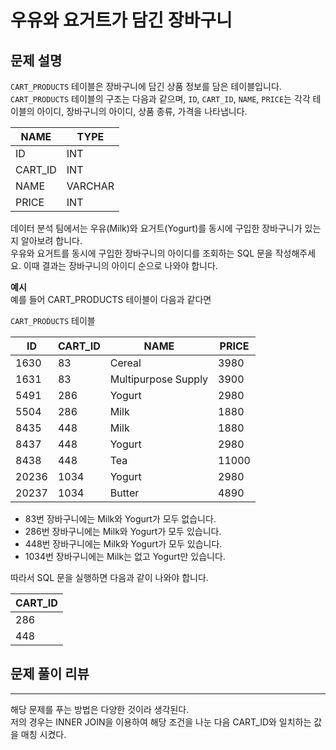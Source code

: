 # 우유와 요거트가 담긴 장바구니

## 문제 설명
`CART_PRODUCTS` 테이블은 장바구니에 담긴 상품 정보를 담은 테이블입니다.  
`CART_PRODUCTS` 테이블의 구조는 다음과 같으며, `ID`, `CART_ID`, `NAME`, `PRICE`는 각각 테이블의 아이디, 장바구니의 아이디, 상품 종류, 가격을 나타냅니다.


|**NAME**|**TYPE**|
|---|---|
|ID|INT|
|CART_ID|INT|
|NAME|VARCHAR|
|PRICE|INT|

데이터 분석 팀에서는 우유(Milk)와 요거트(Yogurt)를 동시에 구입한 장바구니가 있는지 알아보려 합니다.  
우유와 요거트를 동시에 구입한 장바구니의 아이디를 조회하는 SQL 문을 작성해주세요. 이때 결과는 장바구니의 아이디 순으로 나와야 합니다.

**예시**  
예를 들어 CART_PRODUCTS 테이블이 다음과 같다면

`CART_PRODUCTS` 테이블

|**ID**|**CART_ID**|**NAME**|**PRICE**|
|---|---|---|---|
|1630|83|Cereal|3980|
|1631|83|Multipurpose Supply|3900|
|5491|286|Yogurt|2980|
|5504|286|Milk|1880|
|8435|448|Milk|1880|
|8437|448|Yogurt|2980|
|8438|448|Tea|11000|
|20236|1034|Yogurt|2980|
|20237|1034|Butter|4890|

- 83번 장바구니에는 Milk와 Yogurt가 모두 없습니다.
- 286번 장바구니에는 Milk와 Yogurt가 모두 있습니다.
- 448번 장바구니에는 Milk와 Yogurt가 모두 있습니다.
- 1034번 장바구니에는 Milk는 없고 Yogurt만 있습니다.

따라서 SQL 문을 실행하면 다음과 같이 나와야 합니다.

|**CART_ID**|
|---|
|286|
|448|

## 문제 풀이 리뷰
---
해당 문제를 푸는 방법은 다양한 것이라 생각된다.  
저의 경우는 INNER JOIN을 이용하여 해당 조건을 나눈 다음 CART_ID와 일치하는 값을 매칭 시켰다.